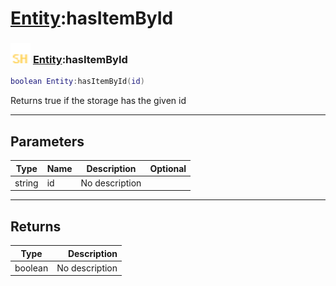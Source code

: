 # [Entity](../entity/README.md):hasItemById

### <img src="../../.gitbook/assets/shared.png" width="32" height="32" /> [Entity](../entity/README.md):hasItemById

```lua
boolean Entity:hasItemById(id)
```

Returns true if the storage has the given id<br>

-----------------
## Parameters

| Type   | Name | Description | Optional |
| ------ | ---- | ----------- | -------: |
| string | id | No description |   |

-----------------
## Returns

| Type   | Description |
| ------ | ----------: |
| boolean | No description |
